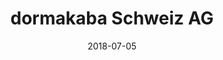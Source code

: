 ﻿---
title:          "dormakaba Schweiz AG"
date:           "2018-07-05"
draft:          false
robotsExclude:  true
forceNowrap:    false
---
